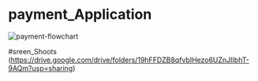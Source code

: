 # payment_Application
![payment-flowchart](https://user-images.githubusercontent.com/67324703/180274965-293b7d4c-7506-4593-a415-3b592f59ad65.jpeg)

#sreen_Shoots
(https://drive.google.com/drive/folders/19hFFDZB8qfvbIHezo6UZnJIIbhT-9AQm?usp=sharing)
